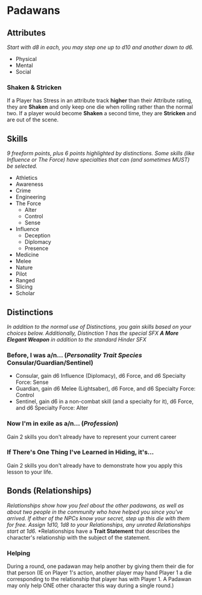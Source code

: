 # Padawans
## Attributes
*Start with d8 in each, you may step one up to d10 and another down to d6.*
* Physical
* Mental
* Social
### Shaken & Stricken
If a Player has Stress in an attribute track **higher** than their Attribute rating, they are **Shaken** and only keep one die when rolling rather than the normal two.
If a player would become **Shaken** a second time, they are **Stricken** and are out of the scene.
## Skills
*9 freeform points, plus 6 points highlighted by distinctions.  Some skills (like Influence or The Force) have specialties that can (and sometimes MUST) be selected.*
* Athletics
* Awareness
* Crime
* Engineering
* The Force
	* Alter
	* Control
	* Sense
* Influence
	* Deception
	* Diplomacy
	* Presence
* Medicine
* Melee
* Nature
* Pilot
* Ranged
* Slicing
* Scholar
## Distinctions
*In addition to the normal use of Distinctions, you gain skills based on your choices below.  Additionally, Distinction 1 has the special SFX **A More Elegant Weapon** in addition to the standard Hinder SFX*
### Before, I was a/n... (*Personality Trait* *Species* Consular/Guardian/Sentinel)
- Consular, gain d6 Influence (Diplomacy), d6 Force, and d6 Specialty Force: Sense
- Guardian, gain d6 Melee (Lightsaber), d6 Force, and d6 Specialty Force: Control
- Sentinel, gain d6 in a non-combat skill (and a specialty for it), d6 Force, and d6 Specialty Force: Alter
### Now I'm in exile as a/n... (*Profession*)
Gain 2 skills you don't already have to represent your current career
### If There's One Thing I've Learned in Hiding, it's...
Gain 2 skills you don't already have to demonstrate how you apply this lesson to your life.
## Bonds (Relationships)
*Relationships show how you feel about the other padawans, as well as about two people in the community who have helped you since you've arrived.  If either of the NPCs know your secret, step up this die with them for free.  Assign 1d10, 1d8 to your Relationships, any unrated Relationships start at 1d6.*
*Relationships have a **Trait Statement** that describes the character's relationship with the subject of the statement.
### Helping
During a round, one padawan may help another by giving them their die for that person (IE on Player 1's action, another player may hand Player 1 a die corresponding to the relationship that player has with Player 1.  A Padawan may only help ONE other character this way during a single round.)